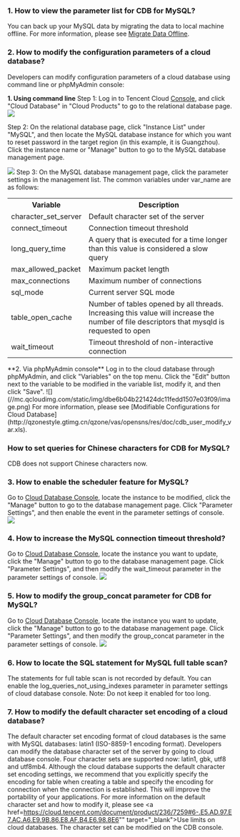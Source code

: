 ### 1. How to view the parameter list for CDB for MySQL?
You can back up your MySQL data by migrating the data to local machine offline. For more information, please see [Migrate Data Offline](https://intl.cloud.tencent.com/document/product/236/8464).

### 2. How to modify the configuration parameters of a cloud database?

Developers can modify configuration parameters of a cloud database using command line or phpMyAdmin console:

**1. Using command line**
Step 1: Log in to Tencent Cloud [Console](https://console.cloud.tencent.com/), and click "Cloud Database" in "Cloud Products" to go to the relational database page.
![](//mc.qcloudimg.com/static/img/00ff8ac563c02a5f661a1b47284f92dc/image.png)

Step 2: On the relational database page, click "Instance List" under "MySQL", and then locate the MySQL database instance for which you want to reset password in the target region (in this example, it is Guangzhou). Click the instance name or "Manage" button to go to the MySQL database management page.

![](//mc.qcloudimg.com/static/img/62b1e4ab9953e54eab6c53da62ad6436/image.png)
Step 3: On the MySQL database management page, click the parameter settings in the management list. The common variables under var\_name are as follows:
<table class="t">
<tbody><tr>
<th>  Variable
</th><th>  Description
</th></tr>
<tr>
<td> character_set_server
</td><td> Default character set of the server
</td></tr>
<tr>
<td> connect_timeout
</td><td> Connection timeout threshold
</td></tr>
<tr>
<td> long_query_time
</td><td> A query that is executed for a time longer than this value is considered a slow query
</td></tr>
<tr>
<td> max_allowed_packet
</td><td> Maximum packet length
</td></tr>
<tr>
<td> max_connections
</td><td> Maximum number of connections
</td></tr>
<tr>
<td> sql_mode
</td><td> Current server SQL mode
</td></tr>
<tr>
<td> table_open_cache
</td><td> Number of tables opened by all threads. Increasing this value will increase the number of file descriptors that mysqld is requested to open
</td></tr>
<tr>
<td> wait_timeout
</td><td> Timeout threshold of non-interactive connection
</td></tr></tbody></table>
**2. Via phpMyAdmin console**
Log in to the cloud database through phpMyAdmin, and click "Variables" on the top menu. Click the "Edit" button next to the variable to be modified in the variable list, modify it, and then click "Save".
![](//mc.qcloudimg.com/static/img/dbe6b04b221424dc11fedd1507e03f09/image.png)
For more information, please see [Modifiable Configurations for Cloud Database](http://qzonestyle.gtimg.cn/qzone/vas/opensns/res/doc/cdb_user_modify_var.xls).

### How to set queries for Chinese characters for CDB for MySQL?
CDB does not support Chinese characters now.

### 3. How to enable the scheduler feature for MySQL?
Go to [Cloud Database Console](https://console.cloud.tencent.com/cdb), locate the instance to be modified, click the "Manage" button to go to the database management page. Click "Parameter Settings", and then enable the event in the parameter settings of console.
![](//mc.qcloudimg.com/static/img/3843219af515499661c4335800253c6a/image.png)
   
### 4. How to increase the MySQL connection timeout threshold?
Go to [Cloud Database Console](https://console.cloud.tencent.com/cdb), locate the instance you want to update, click the "Manage" button to go to the database management page. Click "Parameter Settings", and then modify the wait_timeout parameter in the parameter settings of console.
![](https://mc.qcloudimg.com/static/img/e70e9a76b6651794552bd5253099c285/2017-09-01_094218.png)

### 5. How to modify the group_concat parameter for CDB for MySQL?
Go to [Cloud Database Console](https://console.cloud.tencent.com/cdb), locate the instance you want to update, click the "Manage" button to go to the database management page. Click "Parameter Settings", and then modify the group_concat parameter in the parameter settings of console.
![](//mc.qcloudimg.com/static/img/67cfe78563599245bd12c07d55aad191/image.png)

### 6. How to locate the SQL statement for MySQL full table scan?
The statements for full table scan is not recorded by default. You can enable the log_queries_not_using_indexes parameter in parameter settings of cloud database console. Note: Do not keep it enabled for too long.

### 7. How to modify the default character set encoding of a cloud database?
The default character set encoding format of cloud databases is the same with MySQL databases: latin1 (ISO-8859-1 encoding format). Developers can modify the database character set of the server by going to cloud database console. Four character sets are supported now: latin1, gbk, utf8 and utf8mb4. Although the cloud database supports the default character set encoding settings, we recommend that you explicitly specify the encoding for table when creating a table and specify the encoding for connection when the connection is established. This will improve the portability of your applications. For more information on the default character set and how to modify it, please see <a href=https://cloud.tencent.com/document/product/236/7259#6-.E5.AD.97.E7.AC.A6.E9.9B.86.E8.AF.B4.E6.98.8E6"" target="_blank">Use limits on cloud databases</a>. The character set can be modified on the CDB console.
